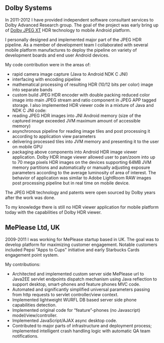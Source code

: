 Dolby Systems 
---

In 2011-2012 I have provided independent software consultant services to Dolby Advanced Research group.
The goal of the project was early bring up 
of <a href="https://en.wikipedia.org/wiki/JPEG_XT" target="_blank">Dolby JPEG XT</a> HDR 
technology to mobile Android platform.

I personally designed and implemented major part of the JPEG HDR pipeline.
As a member of development team I collaborated with several mobile platform manufactures 
to deploy the pipeline on variety of development boards and end user Android devices.

My code contribution were in the areas of:
  * rapid camera image capture (Java to Android NDK C JNI)
  * interfacing with encoding pipeline
  * mathematical processing of resulting HDR (10/12 bits per color) image into separate bands
  * custom build JPEG HDR encoder with double packing reduced color image into main JPEG stream and ratio component in JPEG APP tagged storage.
I also implemented HDR viewer code in a mixture of Java and NDK C JNI code:
  * reading JPEG HDR images into JNI Android memory (size of the captured image exceeded JVM maximum amount of accessible memory)
  * asynchronous pipeline for reading image tiles and post processing it according to application view parameters
  * delivering processed tiles into JVM memory and presenting it to the user on mobile GPU
  * packaging above components into Android HDR image viewer application.
Dolby HDR image viewer allowed user to pan/zoom into up 
to 70 mega pixels HDR images on the devices supporting 64MB JVM memory partitions
and automatically or manually adjusting exposure parameters according to the 
average luminosity of area of interest. The behavior of application was similar to
Adobe LightRoom RAW images post processing pipeline but in real time on mobile device.
  
The JPEG HDR technology and patents were open sourced by Dolby years after the work was done.

To my knowledge there is still no HDR viewer application for mobile 
platform today with the capabilities of Dolby HDR viewer.

MePlease Ltd, UK
---

2009-2011 I was working for MePlease startup based in UK. The goal was to develop platform for maximizing customer engagement.
Notable customers included Pepsi "Apps to Cups" initiative and early Starbucks Cards engagement point system.

My contributions:
 * Architected and implemented custom server side MePlease url to Java2EE servlet endpoints dispatch mechanism using Java reflection to support desktop, smart-phones and feature phones MVC code. 
 * Automated and significantly simplified universal parameters passing from http requests to servlet controller/view context.
 * Implemented lightweight WURFL DB based server side phone capabilities detection.
 * Implemented original code for “feature”-phones (no Javascript) model/view/controller.
 * Implemented JavaScript/AJAX async desktop code.
 * Contributed to major parts of infrastructure and deployment process; implemented intelligent crash handling logic with automatic QA team notifications.
